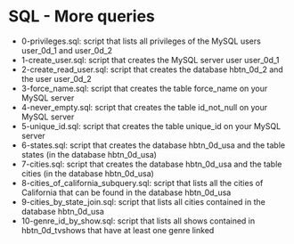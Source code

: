 # SQL - More queries
* 0-privileges.sql: script that lists all privileges of the MySQL users user_0d_1 and user_0d_2
* 1-create_user.sql: script that creates the MySQL server user user_0d_1
* 2-create_read_user.sql: script that creates the database hbtn_0d_2 and the user user_0d_2
* 3-force_name.sql: script that creates the table force_name on your MySQL server
* 4-never_empty.sql: script that creates the table id_not_null on your MySQL server
* 5-unique_id.sql: script that creates the table unique_id on your MySQL server
* 6-states.sql: script that creates the database hbtn_0d_usa and the table states (in the database hbtn_0d_usa)
* 7-cities.sql: script that creates the database hbtn_0d_usa and the table cities (in the database hbtn_0d_usa)
* 8-cities_of_california_subquery.sql: script that lists all the cities of California that can be found in the database hbtn_0d_usa
* 9-cities_by_state_join.sql: script that lists all cities contained in the database hbtn_0d_usa
* 10-genre_id_by_show.sql: script that lists all shows contained in hbtn_0d_tvshows that have at least one genre linked
